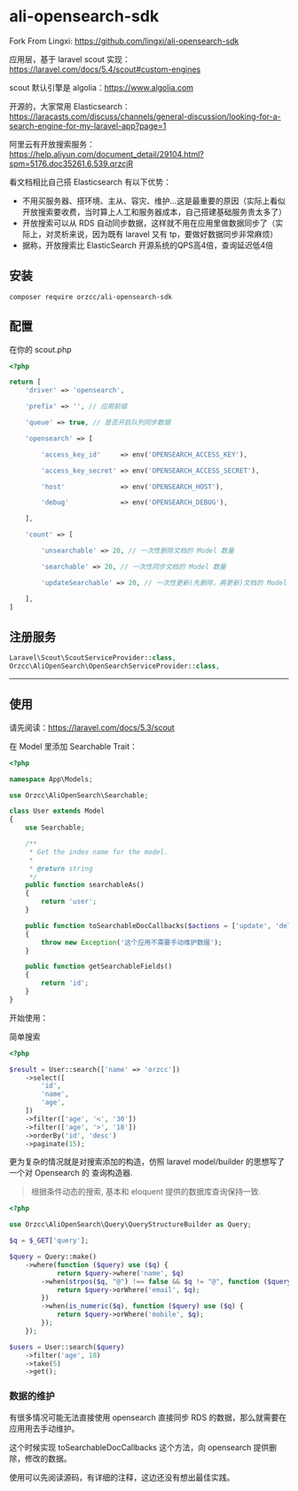 # ali-opensearch-sdk

Fork From Lingxi: https://github.com/lingxi/ali-opensearch-sdk

应用层，基于 laravel scout 实现：https://laravel.com/docs/5.4/scout#custom-engines

scout 默认引擎是 algolia：https://www.algolia.com

开源的，大家常用 Elasticsearch：https://laracasts.com/discuss/channels/general-discussion/looking-for-a-search-engine-for-my-laravel-app?page=1

阿里云有开放搜索服务：https://help.aliyun.com/document_detail/29104.html?spm=5176.doc35261.6.539.qrzcjR

看文档相比自己搭 Elasticsearch 有以下优势：

- 不用买服务器、搭环境、主从、容灾、维护...这是最重要的原因（实际上看似开放搜索要收费，当时算上人工和服务器成本，自己搭建基础服务贵太多了）
- 开放搜索可以从 RDS 自动同步数据，这样就不用在应用里做数据同步了（实际上，对灵析来说，因为既有 laravel 又有 tp，要做好数据同步非常麻烦）
- 据称，开放搜索比 ElasticSearch 开源系统的QPS高4倍，查询延迟低4倍

## 安装

```shell
composer require orzcc/ali-opensearch-sdk
```

## 配置

在你的 scout.php

```php
<?php

return [
    'driver' => 'opensearch',

    'prefix' => '', // 应用前缀

    'queue' => true, // 是否开启队列同步数据

    'opensearch' => [

        'access_key_id'     => env('OPENSEARCH_ACCESS_KEY'),

        'access_key_secret' => env('OPENSEARCH_ACCESS_SECRET'),

        'host'              => env('OPENSEARCH_HOST'),

        'debug'             => env('OPENSEARCH_DEBUG'),

    ],

    'count' => [

        'unsearchable' => 20, // 一次性删除文档的 Model 数量

        'searchable' => 20, // 一次性同步文档的 Model 数量

        'updateSearchable' => 20, // 一次性更新(先删除，再更新)文档的 Model 数量

    ],
]
```

## 注册服务

```php
Laravel\Scout\ScoutServiceProvider::class,
Orzcc\AliOpenSearch\OpenSearchServiceProvider::class,
```

---

## 使用

请先阅读：https://laravel.com/docs/5.3/scout

在 Model 里添加 Searchable Trait：

```php
<?php

namespace App\Models;

use Orzcc\AliOpenSearch\Searchable;

class User extends Model
{
    use Searchable;

    /**
     * Get the index name for the model.
     *
     * @return string
     */
    public function searchableAs()
    {
        return 'user';
    }

    public function toSearchableDocCallbacks($actions = ['update', 'delete'])
    {
        throw new Exception('这个应用不需要手动维护数据');
    }

    public function getSearchableFields()
    {
        return 'id';
    }
}
```

开始使用：

简单搜索

```php
<?php

$result = User::search(['name' => 'orzcc'])
    ->select([
        'id',
        'name',
        'age',
    ])
    ->filter(['age', '<', '30'])
    ->filter(['age', '>', '18'])
    ->orderBy('id', 'desc')
    ->paginate(15);
```

更为复杂的情况就是对搜索添加的构造，仿照 laravel model/builder 的思想写了一个对 Opensearch 的 查询构造器.

> 根据条件动态的搜索, 基本和 eloquent 提供的数据库查询保持一致.

```php
<?php

use Orzcc\AliOpenSearch\Query\QueryStructureBuilder as Query;

$q = $_GET['query'];

$query = Query::make()
    ->where(function ($query) use ($q) {
            return $query->where('name', $q)
        ->when(strpos($q, "@") !== false && $q != "@", function ($query) use ($q) {
            return $query->orWhere('email', $q);
        })
        ->when(is_numeric($q), function ($query) use ($q) {
            return $query->orWhere('mobile', $q);
        });
    });

$users = User::search($query)
    ->filter('age', 18)
    ->take(5)
    ->get();
```

### 数据的维护

有很多情况可能无法直接使用 opensearch 直接同步 RDS 的数据，那么就需要在应用用去手动维护。

这个时候实现 toSearchableDocCallbacks 这个方法，向 opensearch 提供删除，修改的数据。

使用可以先阅读源码，有详细的注释，这边还没有想出最佳实践。
